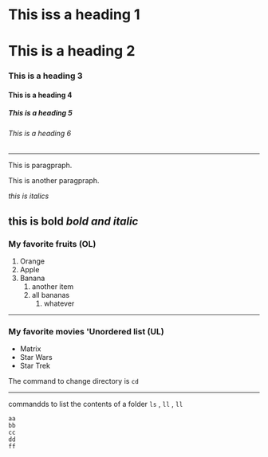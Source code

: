 # This iss a heading 1
# This is a heading 2 
### This is a heading 3
#### This is a heading 4
##### This is a heading 5
###### This is a heading 6

---

This is paragpraph. 

This is another paragpraph.

*this is italics*

**this is bold**
***bold and italic***
---


### My favorite fruits (OL)
1. Orange
2. Apple
3. Banana
   1. another item
   2. all bananas
      1. whatever

---
### My favorite movies 'Unordered list  (UL)
- Matrix
- Star Wars 
- Star Trek

The command to change directory is `cd`

----

commandds to list the contents of a folder `ls` , `ll` , `ll`

```
aa
bb
cc
dd
ff

```